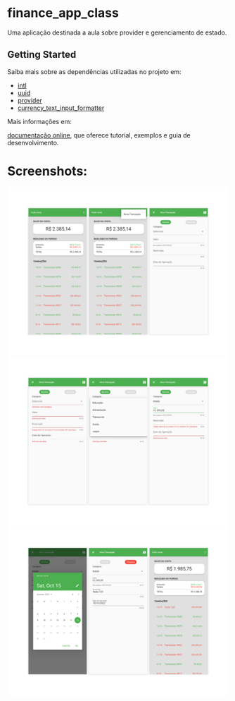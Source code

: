# finance_app_class

Uma aplicação destinada a aula sobre provider e gerenciamento de estado.

## Getting Started

Saiba mais sobre as dependências utilizadas no projeto em:

- [intl](https://pub.dev/packages/intl)
- [uuid](https://pub.dev/packages/uuid)
- [provider](https://pub.dev/packages/provider)
- [currency_text_input_formatter](https://pub.dev/packages/currency_text_input_formatter)

Mais informações em: 

[documentação online](https://docs.flutter.dev/development/data-and-backend/state-mgmt/simple), que oferece tutorial, exemplos e guia de desenvolvimento.

# Screenshots: 
<img src="https://github.com/DeyvidJLira/sample_finance_app/blob/main/screenshot/screenshots_1.png" />
<img src="https://github.com/DeyvidJLira/sample_finance_app/blob/main/screenshot/screenshots_2.png" />
<img src="https://github.com/DeyvidJLira/sample_finance_app/blob/main/screenshot/screenshots_3.png" />

